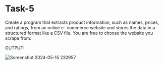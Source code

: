 # Task-5

Create a program that extracts
product information, such as names,
prices, and ratings, from an online e-
commerce website and stores the
data in a structured format like a
CSV file.
You are free to choose the website
you scrape from.

OUTPUT:

![Screenshot 2024-05-15 232957](https://github.com/Vyxxhu/Task-5/assets/149455773/81ce6d68-3b69-4464-8806-2314728a1b1e)
